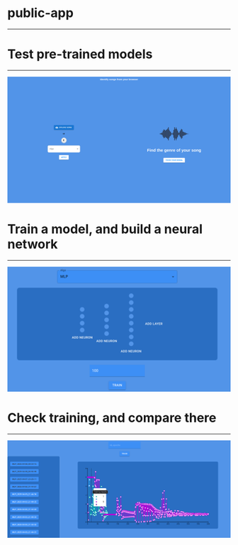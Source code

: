 # public-app

---

# Test pre-trained models

---

![image](assets/0.png)

# Train a model, and build a neural network

---

![image](assets/1.png)

# Check training, and compare there

---

![image](assets/2.png)
